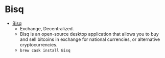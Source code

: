 # Bisq
- [Bisq](https://bisq.network/)
  -  Exchange, Decentralized.
  - Bisq is an open-source desktop application that allows you to buy and sell bitcoins in exchange for national currencies, or alternative cryptocurrencies.
  - `brew cask install Bisq`
